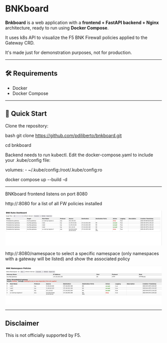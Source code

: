 # BNKboard

**Bnkboard** is a web application with a **frontend + FastAPI backend + Nginx** architecture, ready to run using **Docker Compose**. 

It uses k8s API to visualize the F5 BNK Firewall policies applied to the Gateway CRD.

It's made just for demonstration purposes, not for production.

---

## 🛠️ Requirements

- Docker
- Docker Compose  

---

## 🚀 Quick Start

Clone the repository:

bash
git clone https://github.com/pdiliberto/bnkboard.git

cd bnkboard

Backend needs to run kubectl. Edit the docker-compose.yaml to include your .kube/config file:

volumes:
      - ~/.kube/config:/root/.kube/config:ro
      
docker compose up --build -d

---

BNKboard frontend listens on port 8080

http://<IP ADDR>:8080 for a list of all FW policies installed

![All Policies and Rules Screenshot](frontend/policy-rules.jpg)

http://<IP ADDR>:8080/namespace to select a specific namespace (only namespaces with a gateway will be listed) and show the associated policy

![Namespaces (apps) Policies](frontend/namespaces.jpg)

---

## Disclaimer

This is not officially supported by F5.



